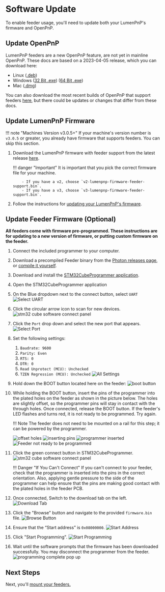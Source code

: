 # Software Update

To enable feeder usage, you'll need to update both your LumenPnP's firmware and OpenPnP.

## Update OpenPnP

LumenPnP feeders are a new OpenPnP feature, are not yet in mainline OpenPnP. These docs are based on a 2023-04-05 release, which you can download here:

- Linux ([.deb](https://openpnp.s3-us-west-2.amazonaws.com/test/2023-04-05_08-24-36.0aa4ae8/OpenPnP-linux-test.deb))
- Windows ([32 Bit .exe](https://openpnp.s3-us-west-2.amazonaws.com/test/2023-04-05_08-24-36.0aa4ae8/OpenPnP-windows-x32-test.exe)) ([64 Bit .exe](https://openpnp.s3-us-west-2.amazonaws.com/test/2023-04-05_08-24-36.0aa4ae8/OpenPnP-windows-x64-test.exe))
- Mac ([.dmg](https://openpnp.s3-us-west-2.amazonaws.com/test/2023-04-05_08-24-36.0aa4ae8/OpenPnP-macos-test.dmg))

You can also download the most recent builds of OpenPnP that support feeders [here](https://openpnp.org/test-downloads/), but there could be updates or changes that differ from these docs.

## Update LumenPnP Firmware

!!! note "Machines Version v3.0.5+"
    If your machine's version number is `v3.0.5` or greater, you already have firmware that supports feeders. You can skip this section.

1. Download the LumenPnP firmware with feeder support from the latest release [here](https://github.com/opulo-inc/lumenpnp/releases).

    !!! danger "Important"
        It is important that you pick the correct firmware file for your machine.

           - If you have a v2, choose `v2-lumenpnp-firmware-feeder-support.bin`.
           - If you have a v3, choose `v3-lumenpnp-firmware-feeder-support.bin`.

2. Follow the instructions for [updating your LumenPnP's firmware](../../byop/motherboard/update-firmware/index.md).

## Update Feeder Firmware **(Optional)**

**All feeders come with firmware pre-programmed. These instructions are for updating to a new version of firmware, or putting custom firmware on the feeder.**

1. Connect the included programmer to your computer.
   <!-- TODO: Get photo of programmer plugged into computer -->
2. Download a precompiled Feeder binary from the [Photon releases page](https://github.com/photonfirmware/photon/releases), or [compile it yourself](https://github.com/opulo-inc/feeder).
3. Download and install the [STM32CubeProgrammer application](https://www.st.com/en/development-tools/stm32cubeprog.html#section-get-software-table).
4. Open the STM32CubeProgrammer application
5. On the Blue dropdown next to the connect button, select `UART`
   ![Select UART](img/uart-dropdown.png)

6. Click the circular arrow icon to scan for new devices.
   ![stm32 cube software connect panel](img/refresh-button.png)

7. Click the `Port` drop down and select the new port that appears.
    ![Select Port](img/select-port.png)

8. Set the following settings:
    1. `Baudrate: 9600`
    2. `Parity: Even`
    3. `RTS: 0`
    4. `DTR: 0`
    5. `Read Unprotect (MCU): Unchecked`
    6. `TZEN Regression (MCU): Unchecked`
    ![All Settings](img/all-settings.png)

9. Hold down the BOOT button located here on the feeder:
   ![boot button](img/boot-button.png)

10. While holding the BOOT button, insert the pins of the programmer into the plated holes on the feeder as shown in the picture below. The holes are slightly offset, so the programmer pins will stay in contact with the through holes. Once connected, release the BOOT button. If the feeder's LED flashes and turns red, it is not ready to be programmed. Try again.

    !!! Note
        The feeder does not need to be mounted on a rail for this step; it can be powered by the programmer.

    ![offset holes](img/offset-pins.jpg)
    ![inserting pins](img/inserting-programmer.jpg)
    ![programmer inserted](img/programmer-inserted.jpg)
    ![Feeder not ready to be programmed](img/feeder-not-ready.png)

11. Click the green connect button in STM32CubeProgrammer.
    ![stm32 cube software connect panel](img/connect-button.png)

    !!! Danger "If You Can't Connect"
        If you can't connect to your feeder, check that the programmer is inserted into the pins in the correct orientation. Also, applying gentle pressure to the side of the programmer can help ensure that the pins are making good contact with the plated holes in the feeder PCB.

12. Once connected, Switch to the download tab on the left.
![Download Tab](img/download-tab.png)

13. Click the "Browse" button and navigate to the provided `firmware.bin` file.
    ![Browse Button](img/browse-button.png)

14. Ensure that the “Start address” is `0x08000000`.
    ![Start Address](img/start-address.png)

15. Click "Start Programming".
    ![Start Programming](img/start-programming.png)

16. Wait until the software prompts that the firmware has been downloaded successfully. You may disconnect the programmer from the feeder.
    ![programming complete pop up](img/programming-complete.png)

## Next Steps

Next, you'll [mount your feeders.](../4-mounting/mounting.md)
